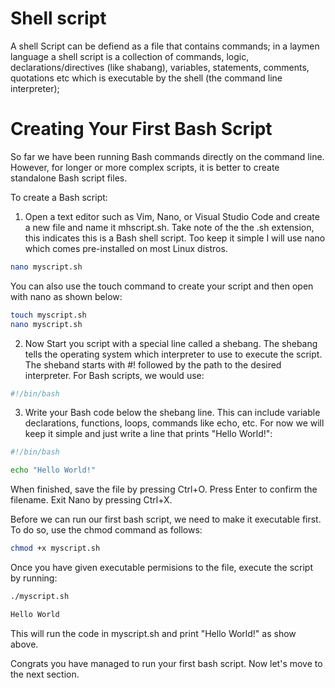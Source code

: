 # Shell script

A shell Script can be defiend as a file that contains commands; in a laymen language a shell script is a collection of commands, logic, declarations/directives (like shabang), variables, statements, comments, quotations etc which is executable by the shell (the command line interpreter);

# Creating Your First Bash Script

So far we have been running Bash commands directly on the command line. However, for longer or more complex scripts, it is better to create standalone Bash script files.

To create a Bash script:

1. Open a text editor such as Vim, Nano, or Visual Studio Code and create a new file and name it mhscript.sh. Take note of the the .sh extension, this indicates this is a Bash shell script. Too keep it simple I will use nano which comes pre-installed on most Linux distros.

```bash
nano myscript.sh
```

You can also use the touch command to create your script and then open with nano as shown below:
```bash
touch myscript.sh
nano myscript.sh
```

2. Now Start you script with a special line called a shebang. The shebang tells the operating system which interpreter to use to execute the script. The sheband starts with #! followed by the path to the desired interpreter. For Bash scripts, we would use:
```bash
#!/bin/bash
```

3. Write your Bash code below the shebang line. This can include variable declarations, functions, loops, commands like echo, etc. For now we will keep it simple and just write a line that prints "Hello World!":

```bash
#!/bin/bash

echo "Hello World!"
```

When finished, save the file by pressing Ctrl+O. Press Enter to confirm the filename. Exit Nano by pressing Ctrl+X.

Before we can run our first bash script, we need to make it executable first. To do so, use the chmod command as follows:

```bash
chmod +x myscript.sh
```

Once you have given executable permisions to the file, execute the script by running:
  
  ```bash
  ./myscript.sh

  Hello World
  ```
  
  This will run the code in myscript.sh and print "Hello World!" as show above.
  

Congrats you have managed to run your first bash script. Now let's move to the next section.
